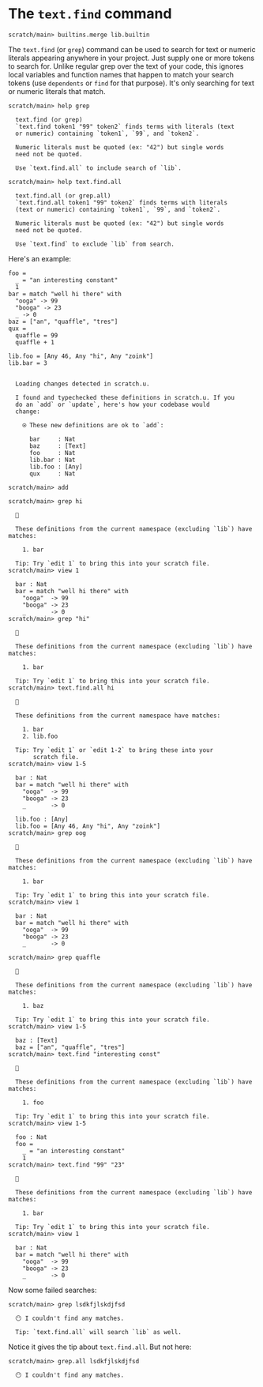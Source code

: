 # The `text.find` command

``` ucm :hide
scratch/main> builtins.merge lib.builtin
```

The `text.find` (or `grep`) command can be used to search for text or numeric literals appearing anywhere in your project. Just supply one or more tokens to search for. Unlike regular grep over the text of your code, this ignores local variables and function names that happen to match your search tokens (use `dependents` or `find` for that purpose). It's only searching for text or numeric literals that match.

``` ucm
scratch/main> help grep

  text.find (or grep)
  `text.find token1 "99" token2` finds terms with literals (text
  or numeric) containing `token1`, `99`, and `token2`.

  Numeric literals must be quoted (ex: "42") but single words
  need not be quoted.

  Use `text.find.all` to include search of `lib`.
```

``` ucm
scratch/main> help text.find.all

  text.find.all (or grep.all)
  `text.find.all token1 "99" token2` finds terms with literals
  (text or numeric) containing `token1`, `99`, and `token2`.

  Numeric literals must be quoted (ex: "42") but single words
  need not be quoted.

  Use `text.find` to exclude `lib` from search.
```

Here's an example:

``` unison
foo =
  _ = "an interesting constant"
  1
bar = match "well hi there" with
  "ooga" -> 99
  "booga" -> 23
  _ -> 0
baz = ["an", "quaffle", "tres"]
qux =
  quaffle = 99
  quaffle + 1

lib.foo = [Any 46, Any "hi", Any "zoink"]
lib.bar = 3
```

``` ucm :added-by-ucm

  Loading changes detected in scratch.u.

  I found and typechecked these definitions in scratch.u. If you
  do an `add` or `update`, here's how your codebase would
  change:

    ⍟ These new definitions are ok to `add`:
    
      bar     : Nat
      baz     : [Text]
      foo     : Nat
      lib.bar : Nat
      lib.foo : [Any]
      qux     : Nat
```

``` ucm :hide
scratch/main> add
```

``` ucm
scratch/main> grep hi

  🔎

  These definitions from the current namespace (excluding `lib`) have matches:

    1. bar

  Tip: Try `edit 1` to bring this into your scratch file.
scratch/main> view 1

  bar : Nat
  bar = match "well hi there" with
    "ooga"  -> 99
    "booga" -> 23
    _       -> 0
scratch/main> grep "hi"

  🔎

  These definitions from the current namespace (excluding `lib`) have matches:

    1. bar

  Tip: Try `edit 1` to bring this into your scratch file.
scratch/main> text.find.all hi

  🔎

  These definitions from the current namespace have matches:

    1. bar
    2. lib.foo

  Tip: Try `edit 1` or `edit 1-2` to bring these into your
       scratch file.
scratch/main> view 1-5

  bar : Nat
  bar = match "well hi there" with
    "ooga"  -> 99
    "booga" -> 23
    _       -> 0

  lib.foo : [Any]
  lib.foo = [Any 46, Any "hi", Any "zoink"]
scratch/main> grep oog

  🔎

  These definitions from the current namespace (excluding `lib`) have matches:

    1. bar

  Tip: Try `edit 1` to bring this into your scratch file.
scratch/main> view 1

  bar : Nat
  bar = match "well hi there" with
    "ooga"  -> 99
    "booga" -> 23
    _       -> 0
```

``` ucm
scratch/main> grep quaffle

  🔎

  These definitions from the current namespace (excluding `lib`) have matches:

    1. baz

  Tip: Try `edit 1` to bring this into your scratch file.
scratch/main> view 1-5

  baz : [Text]
  baz = ["an", "quaffle", "tres"]
scratch/main> text.find "interesting const"

  🔎

  These definitions from the current namespace (excluding `lib`) have matches:

    1. foo

  Tip: Try `edit 1` to bring this into your scratch file.
scratch/main> view 1-5

  foo : Nat
  foo =
    _ = "an interesting constant"
    1
scratch/main> text.find "99" "23"

  🔎

  These definitions from the current namespace (excluding `lib`) have matches:

    1. bar

  Tip: Try `edit 1` to bring this into your scratch file.
scratch/main> view 1

  bar : Nat
  bar = match "well hi there" with
    "ooga"  -> 99
    "booga" -> 23
    _       -> 0
```

Now some failed searches:

``` ucm :error
scratch/main> grep lsdkfjlskdjfsd

  😶 I couldn't find any matches.

  Tip: `text.find.all` will search `lib` as well.
```

Notice it gives the tip about `text.find.all`. But not here:

``` ucm :error
scratch/main> grep.all lsdkfjlskdjfsd

  😶 I couldn't find any matches.
```
